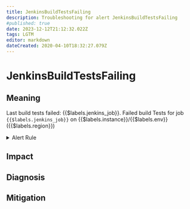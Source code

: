 ```yaml
---
title: JenkinsBuildTestsFailing
description: Troubleshooting for alert JenkinsBuildTestsFailing
#published: true
date: 2023-12-12T21:12:32.022Z
tags: LGTM
editor: markdown
dateCreated: 2020-04-10T18:32:27.079Z
---
```


# JenkinsBuildTestsFailing

## Meaning
[//]: # "Short paragraph that explains what the alert means"
Last build tests failed: {{$labels.jenkins_job}}. Failed build Tests for job `{{$labels.jenkins_job}}` on {{$labels.instance}}/{{$labels.env}} ({{$labels.region}})

<details>
  <summary>Alert Rule</summary>

  ```yaml
alert: JenkinsBuildTestsFailing
expr: default_jenkins_builds_last_build_tests_failing > 0
for: 0m
labels:
    severity: warning
annotations:
    summary: Jenkins build tests failing (instance {{ $labels.instance }})
    description: |-
        Last build tests failed: {{$labels.jenkins_job}}. Failed build Tests for job `{{$labels.jenkins_job}}` on {{$labels.instance}}/{{$labels.env}} ({{$labels.region}})
          VALUE = {{ $value }}
          LABELS = {{ $labels }}
    runbook: https://github.com/srerun/prometheus-alerts/content/runbooks/JenkinsBuildTestsFailing

  ```
</details>


## Impact
[//]: # "What could / will happen if the alert is not addressed"



## Diagnosis
[//]: # "Steps to take to identify the cause of the problem"



## Mitigation
[//]: # "The steps necessary to resolve the alert"
